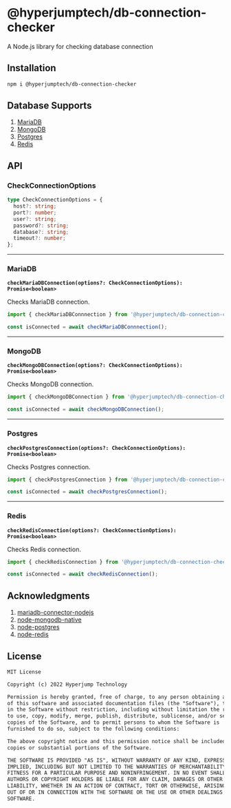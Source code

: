 # @hyperjumptech/db-connection-checker

A Node.js library for checking database connection

## Installation

```bash
npm i @hyperjumptech/db-connection-checker
```

## Database Supports

1. [MariaDB](#mariadb)
2. [MongoDB](#mongodb)
3. [Postgres](#postgres)
4. [Redis](#redis)

## API

### CheckConnectionOptions

```ts
type CheckConnectionOptions = {
  host?: string;
  port?: number;
  user?: string;
  password?: string;
  database?: string;
  timeout?: number;
};
```

---

### MariaDB

**`checkMariaDBConnection(options?: CheckConnectionOptions): Promise<boolean>`**

Checks MariaDB connection.

```ts
import { checkMariaDBConnnection } from '@hyperjumptech/db-connection-checker';

const isConnected = await checkMariaDBConnnection();
```

---

### MongoDB

**`checkMongoDBConnection(options?: CheckConnectionOptions): Promise<boolean>`**

Checks MongoDB connection.

```ts
import { checkMongoDBConnection } from '@hyperjumptech/db-connection-checker';

const isConnected = await checkMongoDBConnection();
```

---

### Postgres

**`checkPostgresConnection(options?: CheckConnectionOptions): Promise<boolean>`**

Checks Postgres connection.

```ts
import { checkPostgresConnection } from '@hyperjumptech/db-connection-checker';

const isConnected = await checkPostgresConnection();
```

---

### Redis

**`checkRedisConnection(options?: CheckConnectionOptions): Promise<boolean>`**

Checks Redis connection.

```ts
import { checkRedisConnection } from '@hyperjumptech/db-connection-checker';

const isConnected = await checkRedisConnection();
```

## Acknowledgments

1. [mariadb-connector-nodejs](https://github.com/mariadb-corporation/mariadb-connector-nodejs)
2. [node-mongodb-native](https://github.com/mongodb/node-mongodb-native)
3. [node-postgres](https://github.com/brianc/node-postgres)
4. [node-redis](https://github.com/redis/node-redis)

## License

```txt
MIT License

Copyright (c) 2022 Hyperjump Technology

Permission is hereby granted, free of charge, to any person obtaining a copy
of this software and associated documentation files (the "Software"), to deal
in the Software without restriction, including without limitation the rights
to use, copy, modify, merge, publish, distribute, sublicense, and/or sell
copies of the Software, and to permit persons to whom the Software is
furnished to do so, subject to the following conditions:

The above copyright notice and this permission notice shall be included in all
copies or substantial portions of the Software.

THE SOFTWARE IS PROVIDED "AS IS", WITHOUT WARRANTY OF ANY KIND, EXPRESS OR
IMPLIED, INCLUDING BUT NOT LIMITED TO THE WARRANTIES OF MERCHANTABILITY,
FITNESS FOR A PARTICULAR PURPOSE AND NONINFRINGEMENT. IN NO EVENT SHALL THE
AUTHORS OR COPYRIGHT HOLDERS BE LIABLE FOR ANY CLAIM, DAMAGES OR OTHER
LIABILITY, WHETHER IN AN ACTION OF CONTRACT, TORT OR OTHERWISE, ARISING FROM,
OUT OF OR IN CONNECTION WITH THE SOFTWARE OR THE USE OR OTHER DEALINGS IN THE
SOFTWARE.
```

